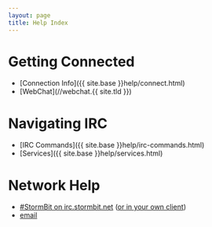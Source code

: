 ```yaml
---
layout: page
title: Help Index
---
```


# Getting Connected
 * [Connection Info]({{ site.base }}help/connect.html)
 * [WebChat](//webchat.{{ site.tld }})

# Navigating IRC
 * [IRC Commands]({{ site.base }}help/irc-commands.html)
 * [Services]({{ site.base }}help/services.html)

# Network Help
 * [#StormBit on irc.stormbit.net](//webchat.stormbit.net/stormbit) ([or in your
   own client](irc://irc.stormbit.net/stormbit))
 * [email](mailto:abuse@stormbit.net)

